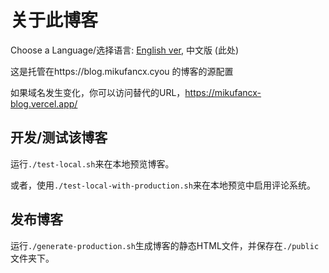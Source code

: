 # 关于此博客

Choose a Language/选择语言: [English ver](./README.md), 中文版 (此处)

这是托管在https://blog.mikufancx.cyou 的博客的源配置

如果域名发生变化，你可以访问替代的URL，https://mikufancx-blog.vercel.app/

## 开发/测试该博客

运行`./test-local.sh`来在本地预览博客。

或者，使用`./test-local-with-production.sh`来在本地预览中启用评论系统。

## 发布博客

运行`./generate-production.sh`生成博客的静态HTML文件，并保存在`./public`文件夹下。
